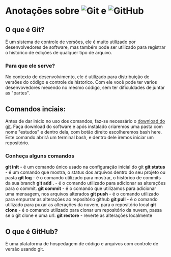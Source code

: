 # Anotações sobre ![Git](/Anotacoes/Git/assets/git.png) e ![GitHub](/Anotacoes/Git/assets/gitHub.pn)

## O que é Git?

É um sistema de controle de versões, ele é muito utilizado por desenvolvedores de software, mas também pode ser utilizado para registrar o histórico de edições de qualquer tipo de arquivo.

### Para que ele serve?
No contexto de desenvolvimento, ele é utilizado para distribuição de versões do código e controle de historico.
Com ele você pode ter varios desenvovedores mexendo no mesmo código, sem ter dificuldades de juntar as "partes".

## Comandos inciais:
Antes de dar início no uso dos comandos, faz-se necessário o [download do git](https://git-scm.com/downloads).
Faça download do software e após instalado criaremos uma pasta com nome "estudos" e dentro dela, com botão direito escolheremos bash here.
Este comando abrirá um terminal bash, e dentro dele iremos iniciar um repositório.

### Conheça alguns comandos
**git init** - é um comando único usado na configuração inicial do git
**git status** - é um comando que mostra, o status dos arquivos dentro do seu projeto ou pasta
**git log** - é o comando utilizado para mostrar, o histórico de commits da sua branch
**git add .** - é o comando utilizado para adicionar as alterações para o commit.
**git commit** - é o comando que utilizamos para adicionar uma mensagem, nos arquivos alterados
**git push** - é o comando utilizado para empurrar as alterações ao repositório github
**git pull** - é o comando utilizado para puxar as alterações da nuvem, para o repositório local
**git clone** - é o comando utilizado para clonar um repositório da nuvem, passa se o git clone e uma url.
**git restore** - reverte as alterações localmente

## O que é GitHub?
É uma plataforma de hospedagem de código e arquivos com controle de versão usando git.